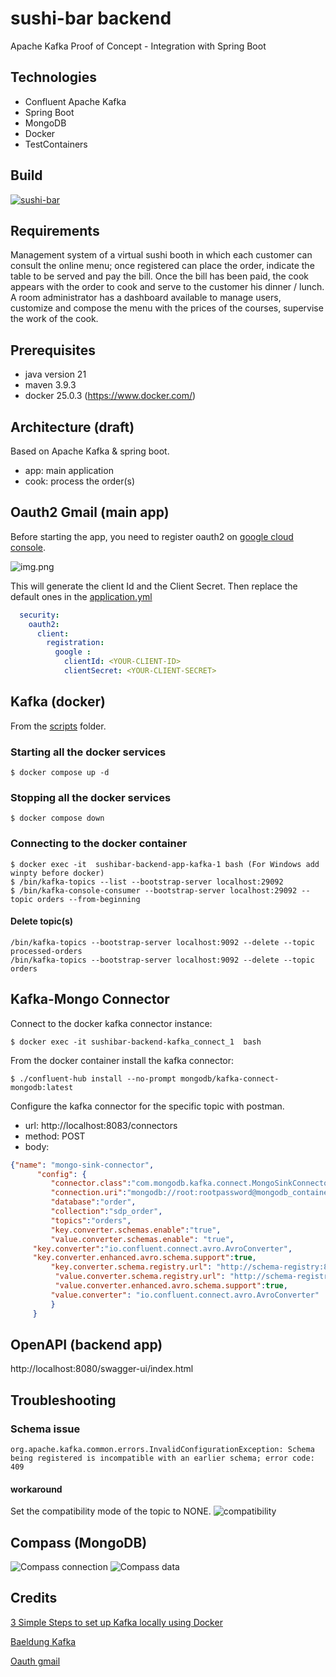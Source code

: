 # sushi-bar backend
Apache Kafka Proof of Concept - Integration with Spring Boot
## Technologies
- Confluent Apache Kafka
- Spring Boot
- MongoDB
- Docker
- TestContainers
  
## Build
[![sushi-bar](https://circleci.com/gh/sushi-bar/sushi-bar-BE.svg?style=svg)](https://app.circleci.com/pipelines/github/sushi-bar/sushi-bar-BE)


## Requirements
Management system of a virtual sushi booth in which each customer can consult the online menu; once registered
can place the order, indicate the table to be served and pay the bill.
Once the bill has been paid, the cook appears with the order to cook and serve to the customer his dinner / lunch.
A room administrator has a dashboard available to manage users, customize and compose the menu with the prices of the courses, supervise the
work of the cook.

## Prerequisites
- java version 21
- maven 3.9.3
- docker 25.0.3  (<https://www.docker.com/>)

## Architecture (draft)
Based on Apache Kafka & spring boot.

- app: main application
- cook: process the order(s)
## Oauth2 Gmail (main app)
Before starting the app, you need to register oauth2 on [google cloud console](https://console.cloud.google.com/).

![img.png](docs/oauth2.png)

This will generate the client Id and the Client Secret. Then replace the default ones in the [application.yml](sushibar-backend-app/src/main/resources/application.yml)

```yml
  security:
    oauth2:
      client:
        registration:
          google :
            clientId: <YOUR-CLIENT-ID>
            clientSecret: <YOUR-CLIENT-SECRET>
```

## Kafka (docker)
From the [scripts](scripts) folder.

### Starting all the docker services
```shell
$ docker compose up -d
```

### Stopping all the docker services
```shell
$ docker compose down
```
### Connecting to the docker container
```shell
$ docker exec -it  sushibar-backend-app-kafka-1 bash (For Windows add winpty before docker)
$ /bin/kafka-topics --list --bootstrap-server localhost:29092
$ /bin/kafka-console-consumer --bootstrap-server localhost:29092 --topic orders --from-beginning
```
#### Delete topic(s)
```shell
/bin/kafka-topics --bootstrap-server localhost:9092 --delete --topic processed-orders
/bin/kafka-topics --bootstrap-server localhost:9092 --delete --topic orders
```

## Kafka-Mongo Connector
Connect to the docker kafka connector instance:

```shell
$ docker exec -it sushibar-backend-kafka_connect_1  bash
```

From the docker container install the kafka connector:
```shell
$ ./confluent-hub install --no-prompt mongodb/kafka-connect-mongodb:latest
```

Configure the kafka connector for the specific topic with postman.

* url: http://localhost:8083/connectors
* method: POST
* body:
```json
{"name": "mongo-sink-connector",
      "config": {
         "connector.class":"com.mongodb.kafka.connect.MongoSinkConnector",
         "connection.uri":"mongodb://root:rootpassword@mongodb_container",
         "database":"order",
         "collection":"sdp_order",
         "topics":"orders",
         "key.converter.schemas.enable":"true",
         "value.converter.schemas.enable": "true",
     "key.converter":"io.confluent.connect.avro.AvroConverter",
     "key.converter.enhanced.avro.schema.support":true,	
         "key.converter.schema.registry.url": "http://schema-registry:8081",
          "value.converter.schema.registry.url": "http://schema-registry:8081",
          "value.converter.enhanced.avro.schema.support":true,
         "value.converter": "io.confluent.connect.avro.AvroConverter"
         }
     }
```

## OpenAPI (backend app)
http://localhost:8080/swagger-ui/index.html

## Troubleshooting
### Schema issue
```shell
org.apache.kafka.common.errors.InvalidConfigurationException: Schema being registered is incompatible with an earlier schema; error code: 409
```
#### workaround
Set the compatibility mode of the topic to NONE.
![compatibility](docs/compatibility-mode.png)

## Compass (MongoDB)
![Compass connection](docs/compass-connection.png)
![Compass data](docs/compass-data.png)

## Credits
[3 Simple Steps to set up Kafka locally using Docker](https://towardsdev.com/3-simple-steps-to-set-up-kafka-locally-using-docker-b07f71f0e2c9)

[Baeldung Kafka](https://www.baeldung.com/ops/kafka-docker-setup)

[Oauth gmail](https://www.youtube.com/watch?v=qcz2jBLNOtc&t=29s)



